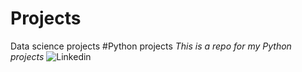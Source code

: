 # Projects
Data science projects
#Python projects
*This is a repo for my Python projects*
![Linkedin](https://au.linkedin.com/in/sarah-leeming-1028a162?original_referer=https%3A%2F%2Fwww.google.com%2F)
